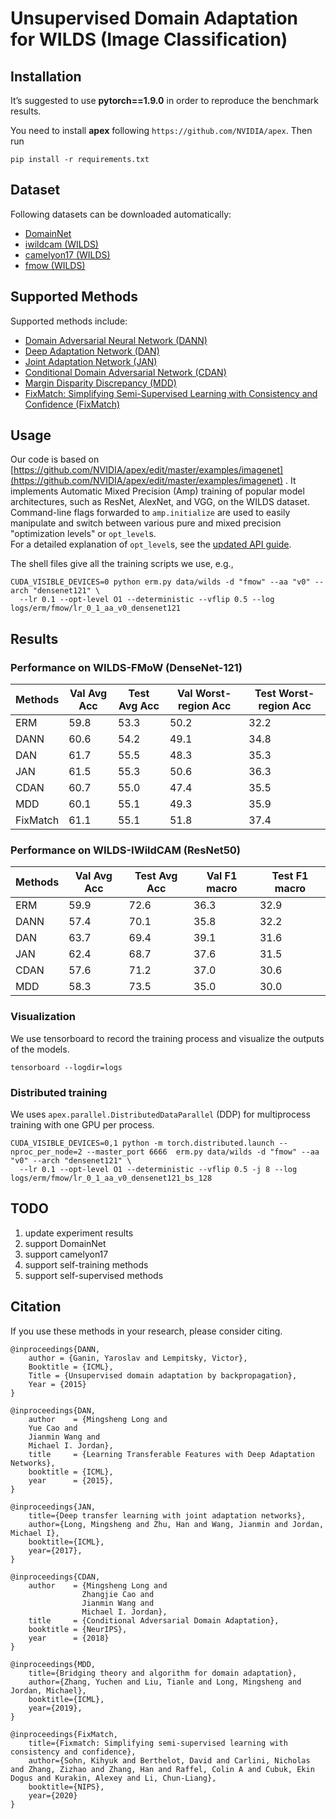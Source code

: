 # Unsupervised Domain Adaptation for WILDS (Image Classification)

## Installation

It’s suggested to use **pytorch==1.9.0** in order to reproduce the benchmark results.

You need to install **apex** following ``https://github.com/NVIDIA/apex``. Then run

```
pip install -r requirements.txt
```

## Dataset

Following datasets can be downloaded automatically:

- [DomainNet](http://ai.bu.edu/M3SDA/)
- [iwildcam (WILDS)](https://wilds.stanford.edu/datasets/)
- [camelyon17 (WILDS)](https://wilds.stanford.edu/datasets/)
- [fmow (WILDS)](https://wilds.stanford.edu/datasets/)

## Supported Methods

Supported methods include:

- [Domain Adversarial Neural Network (DANN)](https://arxiv.org/abs/1505.07818)
- [Deep Adaptation Network (DAN)](https://arxiv.org/pdf/1502.02791)
- [Joint Adaptation Network (JAN)](https://arxiv.org/abs/1605.06636)
- [Conditional Domain Adversarial Network (CDAN)](https://arxiv.org/abs/1705.10667)
- [Margin Disparity Discrepancy (MDD)](https://arxiv.org/abs/1904.05801)
- [FixMatch: Simplifying Semi-Supervised Learning with Consistency and Confidence (FixMatch)](https://arxiv.org/abs/2001.07685)

## Usage

Our code is based
on [https://github.com/NVIDIA/apex/edit/master/examples/imagenet](https://github.com/NVIDIA/apex/edit/master/examples/imagenet)
. It implements Automatic Mixed Precision (Amp) training of popular model architectures, such as ResNet, AlexNet, and
VGG, on the WILDS dataset.  
Command-line flags forwarded to `amp.initialize` are used to easily manipulate and switch between various pure and mixed
precision "optimization levels" or `opt_level`s.  
For a detailed explanation of `opt_level`s, see the [updated API guide](https://nvidia.github.io/apex/amp.html).

The shell files give all the training scripts we use, e.g.,

```
CUDA_VISIBLE_DEVICES=0 python erm.py data/wilds -d "fmow" --aa "v0" --arch "densenet121" \
  --lr 0.1 --opt-level O1 --deterministic --vflip 0.5 --log logs/erm/fmow/lr_0_1_aa_v0_densenet121
```

## Results

### Performance on WILDS-FMoW (DenseNet-121)

| Methods | Val Avg Acc | Test Avg Acc | Val Worst-region Acc | Test Worst-region Acc |
|---------|-------------|--------------|----------------------|-----------------------|
| ERM     | 59.8        | 53.3         | 50.2                 | 32.2                  |
| DANN    | 60.6        | 54.2         | 49.1                 | 34.8                  |
| DAN     | 61.7        | 55.5         | 48.3                 | 35.3                  |
| JAN     | 61.5        | 55.3         | 50.6                 | 36.3                  |
| CDAN    | 60.7        | 55.0         | 47.4                 | 35.5                  |
| MDD     | 60.1        | 55.1         | 49.3                 | 35.9                  |
| FixMatch| 61.1        | 55.1         | 51.8                 | 37.4                  |

### Performance on WILDS-IWildCAM (ResNet50)

| Methods | Val Avg Acc | Test Avg Acc | Val F1 macro | Test F1 macro |
|---------|-------------|--------------|--------------|---------------|
| ERM     | 59.9        | 72.6         | 36.3         | 32.9          |
| DANN    | 57.4        | 70.1         | 35.8         | 32.2          |
| DAN     | 63.7        | 69.4         | 39.1         | 31.6          |
| JAN     | 62.4        | 68.7         | 37.6         | 31.5          |
| CDAN    | 57.6        | 71.2         | 37.0         | 30.6          |
| MDD     | 58.3        | 73.5         | 35.0         | 30.0          |

### Visualization

We use tensorboard to record the training process and visualize the outputs of the models.

```
tensorboard --logdir=logs
```

### Distributed training

We uses `apex.parallel.DistributedDataParallel` (DDP) for multiprocess training with one GPU per process.

```
CUDA_VISIBLE_DEVICES=0,1 python -m torch.distributed.launch --nproc_per_node=2 --master_port 6666  erm.py data/wilds -d "fmow" --aa "v0" --arch "densenet121" \
  --lr 0.1 --opt-level O1 --deterministic --vflip 0.5 -j 8 --log logs/erm/fmow/lr_0_1_aa_v0_densenet121_bs_128
```

## TODO

1. update experiment results
2. support DomainNet
3. support camelyon17
4. support self-training methods
5. support self-supervised methods

## Citation

If you use these methods in your research, please consider citing.

```
@inproceedings{DANN,
    author = {Ganin, Yaroslav and Lempitsky, Victor},
    Booktitle = {ICML},
    Title = {Unsupervised domain adaptation by backpropagation},
    Year = {2015}
}

@inproceedings{DAN,
    author    = {Mingsheng Long and
    Yue Cao and
    Jianmin Wang and
    Michael I. Jordan},
    title     = {Learning Transferable Features with Deep Adaptation Networks},
    booktitle = {ICML},
    year      = {2015},
}

@inproceedings{JAN,
    title={Deep transfer learning with joint adaptation networks},
    author={Long, Mingsheng and Zhu, Han and Wang, Jianmin and Jordan, Michael I},
    booktitle={ICML},
    year={2017},
}

@inproceedings{CDAN,
    author    = {Mingsheng Long and
                Zhangjie Cao and
                Jianmin Wang and
                Michael I. Jordan},
    title     = {Conditional Adversarial Domain Adaptation},
    booktitle = {NeurIPS},
    year      = {2018}
}

@inproceedings{MDD,
    title={Bridging theory and algorithm for domain adaptation},
    author={Zhang, Yuchen and Liu, Tianle and Long, Mingsheng and Jordan, Michael},
    booktitle={ICML},
    year={2019},
}

@inproceedings{FixMatch,
    title={Fixmatch: Simplifying semi-supervised learning with consistency and confidence},
    author={Sohn, Kihyuk and Berthelot, David and Carlini, Nicholas and Zhang, Zizhao and Zhang, Han and Raffel, Colin A and Cubuk, Ekin Dogus and Kurakin, Alexey and Li, Chun-Liang},
    booktitle={NIPS},
    year={2020}
}

```
